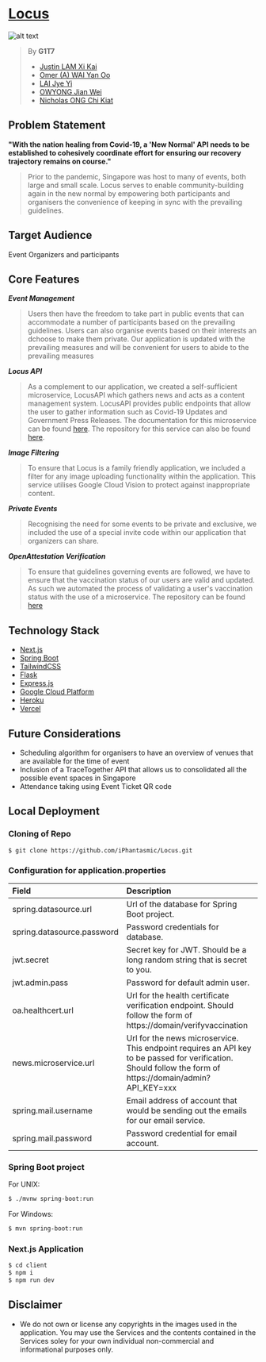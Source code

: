 # [Locus](https://locus.social/)

![alt text](https://raw.githubusercontent.com/iPhantasmic/Locus/main/client/public/logo_white.png?token=ANR36DQCESIIH3KJSBT7FHDBTUN64 "Logo Title Text 1")
> By **G1T7**
> - [Justin LAM Xi Kai](https://github.com/iPhantasmic/)
> - [Omer (A) WAI Yan Oo](https://github.com/omerwyo/)
> - [LAI Jye Yi](http://github.com/machi-a/)
> - [OWYONG Jian Wei](http://github.com/smu-alvinowyong/)
> - [Nicholas ONG Chi Kiat](http://github.com/oversparkling/)

## Problem Statement
**"With the nation healing from Covid-19, a 'New Normal' API needs to be established to cohesively coordinate effort for ensuring our recovery trajectory remains on course."**
>Prior to the pandemic, Singapore was host to many of events, both large and small scale. Locus serves to enable community-building again in the new normal by empowering both participants and organisers the convenience of keeping in sync with the prevailing guidelines.

## Target Audience
Event Organizers and participants

## Core Features
***Event Management***
> Users then have the freedom to take part in public events that can accommodate a number of participants based on the prevailing guidelines. Users can also organise events based on their interests an dchoose to make them private. Our application is updated with the prevailing measures and will be convenient for users to abide to the prevailing measures

***Locus API***
> As a complement to our application, we created a self-sufficient microservice, LocusAPI which gathers news and acts as a content management system. LocusAPI provides public endpoints that allow the user to gather information such as Covid-19 Updates and Government Press Releases. The documentation for this microservice can be found [here](https://dev.locus.social). The repository for this service can also be found [here](https://github.com/omerwyo/LocusAPI).

***Image Filtering***
> To ensure that Locus is a family friendly application, we included a filter for any image uploading functionality within the application. This service utilises Google Cloud Vision to protect against inappropriate content.

***Private Events***
> Recognising the need for some events to be private and exclusive, we included the use of a special invite code within our application that organizers can share.

***OpenAttestation Verification***
> To ensure that guidelines governing events are followed, we have to ensure that the vaccination status of our users are valid and updated. As such we automated the process of validating a user's vaccination status with the use of a microservice. The repository can be found [here](https://github.com/oversparkling/VaccinationVerification)

## **Technology Stack**
- [Next.js](https://nextjs.org/)
- [Spring Boot](https://spring.io/projects/spring-boot)
- [TailwindCSS](https://tailwindcss.com/)
- [Flask](https://flask.palletsprojects.com/en/2.0.x/)
- [Express.js](https://expressjs.com/)
- [Google Cloud Platform](https://cloud.google.com/gcp)
- [Heroku](https://www.heroku.com/)
- [Vercel](https://vercel.com/)

## Future Considerations
- Scheduling algorithm for organisers to have an overview of venues that are available for the time of event
- Inclusion of a TraceTogether API that allows us to consolidated all the possible event spaces in Singapore
- Attendance taking using Event Ticket QR code


## Local Deployment

### Cloning of Repo
```base
$ git clone https://github.com/iPhantasmic/Locus.git
```

### Configuration for application.properties
| Field                          | Description                                                                                                                    |
:---------------------------------- | :---------------------------------------------------------------------------------------------------------------------------- |
| spring.datasource.url          |     Url of the database for Spring Boot project.                                                                              |
|         spring.datasource.password      |             Password credentials for database.                                                                      |
| jwt.secret                             | Secret key for JWT. Should be a long random string that is secret to you.    |
| jwt.admin.pass                             | Password for default admin user.  |
|       oa.healthcert.url                     | Url for the health certificate verification endpoint. Should follow the form of https://domain/verifyvaccination   |
|       news.microservice.url                  | Url for the news microservice. This endpoint requires an API key to be passed for verification. Should follow the form of https://domain/admin?API_KEY=xxx   |
|       spring.mail.username                  | Email address of account that would be sending out the emails for our email service.  |
|       spring.mail.password                | Password credential for email account.  |

### Spring Boot project
For UNIX:
```bash
$ ./mvnw spring-boot:run
```
For Windows:
```bash
$ mvn spring-boot:run
```
### Next.js Application
```bash
$ cd client
$ npm i
$ npm run dev
```



## Disclaimer
- We do not own or license any copyrights in the images used in the application. You may use the Services and the contents contained in the Services soley for your own individual non-commercial and informational purposes only.
